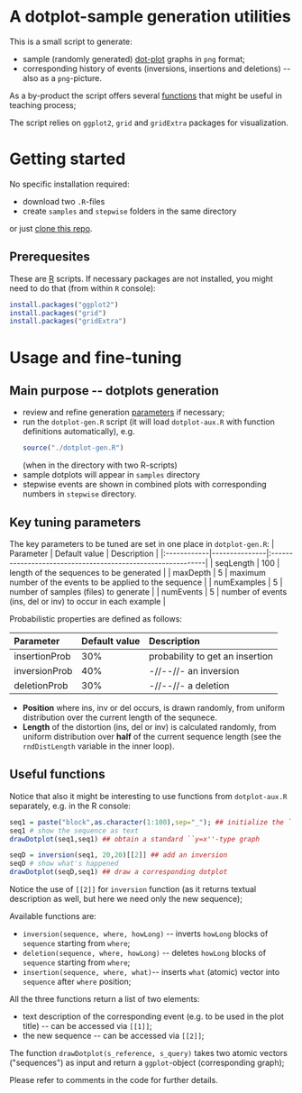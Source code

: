 # A dotplot-sample generation utilities

This is a small script to generate:
- sample (randomly generated) [dot-plot](https://en.wikipedia.org/wiki/Dot_plot_(bioinformatics)) graphs in `png` format;
- corresponding history of events (inversions, insertions and deletions) -- also as a `png`-picture.
 
As a by-product the script offers several [functions](#useful-functions) that might be useful in teaching process;

The script relies on `ggplot2`, `grid` and `gridExtra` packages for visualization.

# Getting started
No specific installation required:
- download two `.R`-files
- create `samples` and `stepwise` folders in the same directory

or just [clone this repo](https://help.github.com/articles/cloning-a-repository/).

## Prerequesites

These are [R](https://www.r-project.org/) scripts. If necessary packages are not installed, you might need to do that (from within `R` console):
```R
install.packages("ggplot2")
install.packages("grid")
install.packages("gridExtra")
```

# Usage and fine-tuning
## Main purpose -- dotplots generation
- review and refine generation [parameters](#key-tuning-parameters) if necessary;
- run the `dotplot-gen.R` script (it will load `dotplot-aux.R` with function definitions automatically), e.g.
  ```R
  source("./dotplot-gen.R")
  ```
  (when in the directory with two R-scripts)
- sample dotplots will appear in `samples` directory
- stepwise events are shown in combined plots with corresponding numbers in `stepwise` directory.

## Key tuning parameters
The key parameters to be tuned are set in one place in `dotplot-gen.R`:
| Parameter   | Default value | Description                                                 |
|:------------|---------------|:------------------------------------------------------------|
| seqLength   | 100           | length of the sequences to be generated                     |
| maxDepth    | 5             | maximum number of the events to be applied to the sequence  |
| numExamples | 5             | number of samples (files) to generate                       |
| numEvents   | 5             | number of events (ins, del or inv) to occur in each example |


Probabilistic properties are defined as follows:

| Parameter     | Default value | Description                     |
|:--------------|---------------|:--------------------------------|
| insertionProb | 30%           | probability to get an insertion |
| inversionProb | 40%           | -//--//- an inversion           |
| deletionProb  | 30%           | -//--//- a deletion             |


- **Position** where ins, inv or del occurs, is drawn randomly, from uniform distribution over the current length of the sequnece.
- **Length** of the distortion (ins, del or inv) is calculated randomly, from uniform distribution over **half** of the current sequence length (see the `rndDistLength` variable in the inner loop).

## Useful functions
Notice that also it might be interesting to use functions from `dotplot-aux.R` separately, e.g. in the R console:

```R
seq1 = paste("block",as.character(1:100),sep="_"); ## initialize the ``sequence''
seq1 # show the sequence as text
drawDotplot(seq1,seq1) ## obtain a standard ``y=x''-type graph

seqD = inversion(seq1, 20,20)[[2]] ## add an inversion
seqD # show what's happened
drawDotplot(seqD,seq1) ## draw a corresponding dotplot
```

Notice the use of `[[2]]` for `inversion` function (as it returns textual description as well, but here we need only the new sequence);

Available functions are:
 - `inversion(sequence, where, howLong)` -- inverts `howLong` blocks of `sequence` starting from `where`;
 - `deletion(sequence, where, howLong)` -- deletes `howLong` blocks of `sequence` starting from `where`;
 - `insertion(sequence, where, what)`-- inserts `what` (atomic) vector into `sequence` after `where` position;

All the three functions return a list of two elements:
 - text description of the corresponding event (e.g. to be used in the plot title) -- can be accessed via `[[1]]`;
 - the new sequence -- can be accessed via `[[2]]`;

The function `drawDotplot(s_reference, s_query)` takes two atomic vectors ("sequences") as input and return a `ggplot`-object (corresponding graph);

Please refer to comments in the code for further details.
